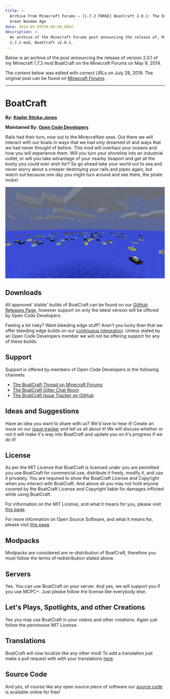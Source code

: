 ```yaml
---
title: >-
  Archive From Minecraft Forums — [1.7.2 FORGE] BoatCraft 2.0.1: The End of the
  Great Wooden Age
date: 2014-05-09T06:00:00.000Z
description: >-
  An archive of the Minecraft Forums post announcing the release of, Minecraft
  1.7.2 mod, BoatCraft v2.0.1.
---
```


Below is an archive of the post announcing the release of version 2.0.1 of my Minecraft 1.7.2 mod BoatCraft on the Minecraft Forums on May 9, 2014.

The content below was edited with correct URLs on July 28, 2019. The original post can be found on [Minecraft Forums](https://www.minecraftforum.net/forums/mapping-and-modding-java-edition/minecraft-mods/1290984-1-7-2-forge-boatcraft-2-0-1-the-end-of-the-great).

---

# BoatCraft

**By: [Kepler Sticka-Jones](https://keplersj.com/)**

**Maintained By: [Open Code Developers](https://github.com/Open-Code-Developers)**

Rails had their turn, now out to the Minecraftian seas. Out there we will interact with our boats in ways that we had only dreamed of and ways that we had never thought of before. This mod will overhaul your oceans and how you will experience them. Will you turn your shoreline into an industrial outlet, or will you take advantage of your nearby Seaport and get all the booty you could ever wish for? So go ahead take your world out to sea and never worry about a creeper destroying your rails and pipes again, but watch out because one day you might turn around and see them, the pirate mobs!

![](../assets/images/e1c091fc-99cd-11e3-8654-9d734ba3d9d3.png)

## Downloads

All approved 'stable' builds of BoatCraft can be found on our [GitHub Releases Page](https://github.com/keplersj/BoatCraft/releases), however support on only the latest version will be offered by Open Code Developers.

Feeling a bit risky? Want bleeding edge stuff? Aren't you lucky then that we offer bleeding edge builds on our [continuous integration](https://drone.io/github.com/Open-Code-Developers/BoatCraft/files). Unless stated by an Open Code Developers member we will not be offering support for any of these builds.

## Support

Support is offered by members of Open Code Developers in the following channels:

- [The BoatCraft Thread on Minecraft Forums](https://www.minecraftforum.net/forums/mapping-and-modding-java-edition/minecraft-mods/1290984-1-7-2-forge-boatcraft-2-0-1-the-end-of-the-great)
- [The BoatCraft Gitter Chat Room](https://gitter.im/Open-Code-Developers/BoatCraft)
- [The BoatCraft Issue Tracker on GitHub](https://github.com/keplersj/BoatCraft/issues)

## Ideas and Suggestions

Have an idea you want to share with us? We'd love to hear it! Create an issue on our [issue tracker](https://github.com/keplersj/BoatCraft/issues) and tell us all about it! We will discuss whether or not it will make it's way into BoatCraft and update you on it's progress if we do it!

## License

As per the MIT License that BoatCraft is licensed under you are permitted you use BoatCraft for commercial use, distribute it freely, modify it, and use it privately. You are required to show the BoatCraft License and Copyright when you interact with BoatCraft. And above all you may not hold anyone covered by the BoatCraft License and Copyright liable for damages inflicted while using BoatCraft.

For information on the MIT License, and what it means for you, please visit [this page](http://choosealicense.com/licenses/mit/).

For more information on Open Source Software, and what it means for, please visit [this page](http://opensource.org/osd).

## Modpacks

Modpacks are considered are re-distribution of BoatCraft, therefore you must follow the terms of redistribution stated above.

## Servers

Yes. You can use BoatCraft on your server. And yes, we will support you if you use MCPC+. Just please follow the license like everybody else.

## Let's Plays, Spotlights, and other Creations

Yes you may use BoatCraft in your videos and other creations. Again just follow the permissive MIT License.

## Translations

BoatCraft will now localize like any other mod! To add a translation just make a pull request with with your translations [here](https://github.com/Open-Code-Developers/BoatCraft/tree/master/src/main/resources/assets/boatcraft/lang).

## Source Code

And yes, of course like any open source piece of software our [source code](https://github.com/keplersj/BoatCraft) is available online for free!
